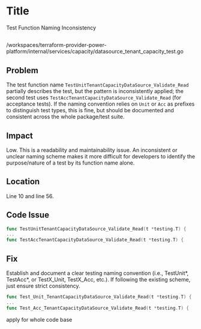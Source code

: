 # Title

Test Function Naming Inconsistency

##

/workspaces/terraform-provider-power-platform/internal/services/capacity/datasource_tenant_capacity_test.go

## Problem

The test function name `TestUnitTenantCapacityDataSource_Validate_Read` partially describes the test, but the pattern is inconsistently applied; the second test uses `TestAccTenantCapacityDataSource_Validate_Read` (for acceptance tests). If the naming convention relies on `Unit` or `Acc` as prefixes to distinguish test types, this is fine, but should be documented and consistent across the whole package/test suite.

## Impact

Low. This is a readability and maintainability issue. An inconsistent or unclear naming scheme makes it more difficult for developers to identify the purpose/nature of a test by its function name alone.

## Location

Line 10 and line 56.

## Code Issue

```go
func TestUnitTenantCapacityDataSource_Validate_Read(t *testing.T) {
...
func TestAccTenantCapacityDataSource_Validate_Read(t *testing.T) {
```

## Fix

Establish and document a clear testing naming convention (i.e., TestUnit*, TestAcc*, or TestX_Unit, TestX_Acc, etc.). If following the existing scheme, just ensure strict consistency.

```go
func Test_Unit_TenantCapacityDataSource_Validate_Read(t *testing.T) {
...
func Test_Acc_TenantCapacityDataSource_Validate_Read(t *testing.T) {
```
apply for whole code base
